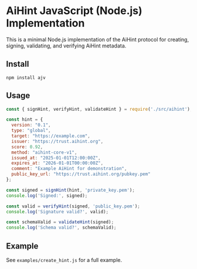# AiHint JavaScript (Node.js) Implementation

This is a minimal Node.js implementation of the AiHint protocol for creating, signing, validating, and verifying AiHint metadata.

## Install

```
npm install ajv
```

## Usage

```js
const { signHint, verifyHint, validateHint } = require('./src/aihint');

const hint = {
  version: "0.1",
  type: "global",
  target: "https://example.com",
  issuer: "https://trust.aihint.org",
  score: 0.92,
  method: "aihint-core-v1",
  issued_at: "2025-01-01T12:00:00Z",
  expires_at: "2026-01-01T00:00:00Z",
  comment: "Example AiHint for demonstration",
  public_key_url: "https://trust.aihint.org/pubkey.pem"
};

const signed = signHint(hint, 'private_key.pem');
console.log('Signed:', signed);

const valid = verifyHint(signed, 'public_key.pem');
console.log('Signature valid?', valid);

const schemaValid = validateHint(signed);
console.log('Schema valid?', schemaValid);
```

## Example

See `examples/create_hint.js` for a full example. 